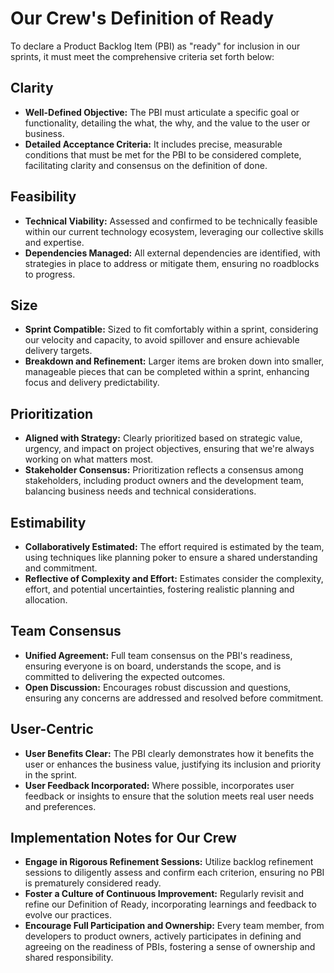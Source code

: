# Our Crew's Definition of Ready

To declare a Product Backlog Item (PBI) as "ready" for inclusion in our sprints, it must meet the comprehensive criteria set forth below:

## Clarity

- **Well-Defined Objective:** The PBI must articulate a specific goal or functionality, detailing the what, the why, and the value to the user or business.
- **Detailed Acceptance Criteria:** It includes precise, measurable conditions that must be met for the PBI to be considered complete, facilitating clarity and consensus on the definition of done.

## Feasibility

- **Technical Viability:** Assessed and confirmed to be technically feasible within our current technology ecosystem, leveraging our collective skills and expertise.
- **Dependencies Managed:** All external dependencies are identified, with strategies in place to address or mitigate them, ensuring no roadblocks to progress.

## Size

- **Sprint Compatible:** Sized to fit comfortably within a sprint, considering our velocity and capacity, to avoid spillover and ensure achievable delivery targets.
- **Breakdown and Refinement:** Larger items are broken down into smaller, manageable pieces that can be completed within a sprint, enhancing focus and delivery predictability.

## Prioritization

- **Aligned with Strategy:** Clearly prioritized based on strategic value, urgency, and impact on project objectives, ensuring that we're always working on what matters most.
- **Stakeholder Consensus:** Prioritization reflects a consensus among stakeholders, including product owners and the development team, balancing business needs and technical considerations.

## Estimability

- **Collaboratively Estimated:** The effort required is estimated by the team, using techniques like planning poker to ensure a shared understanding and commitment.
- **Reflective of Complexity and Effort:** Estimates consider the complexity, effort, and potential uncertainties, fostering realistic planning and allocation.

## Team Consensus

- **Unified Agreement:** Full team consensus on the PBI's readiness, ensuring everyone is on board, understands the scope, and is committed to delivering the expected outcomes.
- **Open Discussion:** Encourages robust discussion and questions, ensuring any concerns are addressed and resolved before commitment.

## User-Centric

- **User Benefits Clear:** The PBI clearly demonstrates how it benefits the user or enhances the business value, justifying its inclusion and priority in the sprint.
- **User Feedback Incorporated:** Where possible, incorporates user feedback or insights to ensure that the solution meets real user needs and preferences.

## Implementation Notes for Our Crew

- **Engage in Rigorous Refinement Sessions:** Utilize backlog refinement sessions to diligently assess and confirm each criterion, ensuring no PBI is prematurely considered ready.
- **Foster a Culture of Continuous Improvement:** Regularly revisit and refine our Definition of Ready, incorporating learnings and feedback to evolve our practices.
- **Encourage Full Participation and Ownership:** Every team member, from developers to product owners, actively participates in defining and agreeing on the readiness of PBIs, fostering a sense of ownership and shared responsibility.
